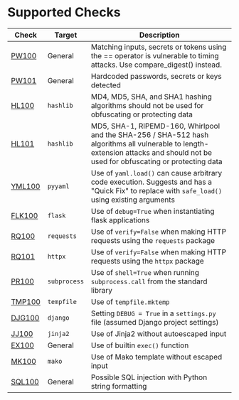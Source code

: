 # Supported Checks

| Check                      | Target       | Description                                                                                                                                                                      |
|----------------------------|--------------|----------------------------------------------------------------------------------------------------------------------------------------------------------------------------------|
| [PW100](checks/PW100.md)   | General      | Matching inputs, secrets or tokens using the == operator is vulnerable to timing attacks. Use compare_digest() instead.                                                          |
| [PW101](checks/PW101.md)   | General      | Hardcoded passwords, secrets or keys detected                                                                                                                                    |
| [HL100](checks/HL100.md)   | `hashlib`    | MD4, MD5, SHA, and SHA1 hashing algorithms should not be used for obfuscating or protecting data                                                                                 |
| [HL101](checks/HL101.md)   | `hashlib`    | MD5, SHA-1, RIPEMD-160, Whirlpool and the SHA-256 / SHA-512 hash algorithms all vulnerable to length-extension attacks and should not be used for obfuscating or protecting data |
| [YML100](checks/YML100.md) | `pyyaml`     | Use of `yaml.load()` can cause arbitrary code execution. Suggests and has a "Quick Fix" to replace with `safe_load()` using existing arguments                                   |
| [FLK100](checks/FLK100.md) | `flask`      | Use of `debug=True` when instantiating flask applications                                                                                                                        |
| [RQ100](checks/RQ100.md)   | `requests`   | Use of `verify=False` when making HTTP requests using the `requests` package                                                                                                     |
| [RQ101](checks/RQ101.md)   | `httpx`      | Use of `verify=False` when making HTTP requests using the `httpx` package                                                                                                        |
| [PR100](checks/PR100.md)   | `subprocess` | Use of `shell=True` when running `subprocess.call` from the standard library                                                                                                     |
| [TMP100](checks/TMP100.md) | `tempfile`   | Use of `tempfile.mktemp`                                                                                                                                                         |
| [DJG100](checks/DJG100.md) | `django`     | Setting `DEBUG = True` in a `settings.py` file (assumed Django project settings)                                                                                                 |
| [JJ100](checks/JJ100.md)   | `jinja2`     | Use of Jinja2 without autoescaped input                                                                                                                                          |
| [EX100](checks/EX100.md)   | General      | Use of builtin `exec()` function                                                                                                                                                 |
| [MK100](checks/MK100.md)   | `mako`       | Use of Mako template without escaped input                                                                                                                                       |
| [SQL100](checks/SQL100.md) | General      | Possible SQL injection with Python string formatting                                                                                                                             |
